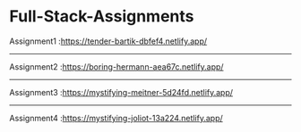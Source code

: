 # Full-Stack-Assignments
Assignment1 :https://tender-bartik-dbfef4.netlify.app/ 
<br><hr>
Assignment2 :https://boring-hermann-aea67c.netlify.app/  <br><hr>
Assignment3 :https://mystifying-meitner-5d24fd.netlify.app/  <br><hr>
Assignment4 :https://mystifying-joliot-13a224.netlify.app/  <br>
